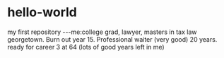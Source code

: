 # hello-world
my first repository
---me:college grad, lawyer, masters in tax law georgetown. Burn out year 15. Professional waiter (very good) 20 years. ready for career 3 at 64 (lots of good years left in me)
